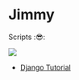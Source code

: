 # Jimmy
Scripts ::sunglasses::

![](https://api.travis-ci.com/Haldir65/Jimmy.svg?branch=rm)

- [Django Tutorial](http://zmrenwu.com/category/django-blog-tutorial/)
